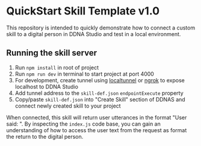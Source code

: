 # QuickStart Skill Template v1.0

This repository is intended to quickly demonstrate how to connect a custom skill to a digital person in DDNA Studio and test in a local environment. 

## Running the skill server

1. Run `npm install` in root of project
2. Run `npm run dev` in terminal to start project at port 4000
3. For development, create tunnel using [localtunnel](https://theboroer.github.io/localtunnel-www/) or [ngrok](https://ngrok.com/) to expose localhost to DDNA Studio
4. Add tunnel address to the `skill-def.json` `endpointExecute` property
5. Copy/paste `skill-def.json` into "Create Skill" section of DDNAS and connect newly created skill to your project

When connected, this skill will return user utterances in the format "User said: <User Utterance>". By inspecting the `index.js` code base, you can gain an understanding of how to access the user text from the request as format the return to the digital person.
